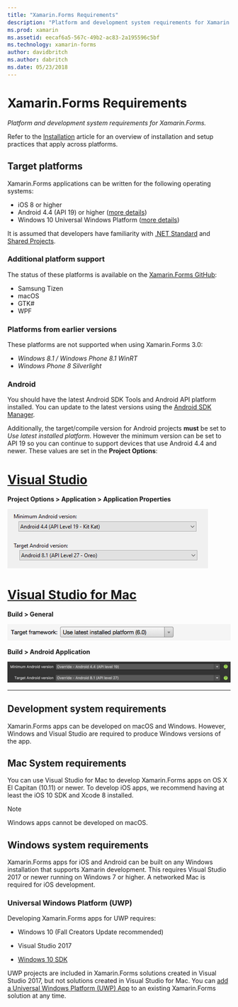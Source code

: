 ```yaml
---
title: "Xamarin.Forms Requirements"
description: "Platform and development system requirements for Xamarin.Forms."
ms.prod: xamarin
ms.assetid: eecaf6a5-567c-49b2-ac83-2a195596c5bf
ms.technology: xamarin-forms
author: davidbritch
ms.author: dabritch
ms.date: 05/23/2018
---
```

# Xamarin.Forms Requirements

_Platform and development system requirements for Xamarin.Forms._

Refer to the [Installation](installation/index.md) article for an overview of installation and setup practices that apply across platforms.

## Target platforms

Xamarin.Forms applications can be written for the following operating systems:

- iOS 8 or higher
- Android 4.4 (API 19) or higher ([more details](#android))
- Windows 10 Universal Windows Platform ([more details](#windows10))

It is assumed that developers have familiarity with [.NET Standard](~/cross-platform/app-fundamentals/net-standard.md) and [Shared Projects](~/cross-platform/app-fundamentals/shared-projects.md).

### Additional platform support

The status of these platforms is available on the [Xamarin.Forms GitHub](https://github.com/xamarin/Xamarin.Forms/wiki/Platform-Support):

- Samsung Tizen
- macOS
- GTK#
- WPF

### Platforms from earlier versions

These platforms are not supported when using Xamarin.Forms 3.0:

- *Windows 8.1 / Windows Phone 8.1 WinRT*
- *Windows Phone 8 Silverlight*

### Android

You should have the latest Android SDK Tools and Android API platform installed. You can update to the latest versions using the [Android SDK Manager](~/android/get-started/installation/android-sdk.md).

Additionally, the target/compile version for Android projects **must** be set to *Use latest installed platform*. However the minimum version can be set to API 19 so you can continue to support devices
that use Android 4.4 and newer. These values are set in the **Project Options**:

# [Visual Studio](#tab/windows)

**Project Options > Application > Application Properties**

![](requirements-images/options-android-vs-sml.png "Android build options in Visual Studio")

# [Visual Studio for Mac](#tab/macos)

**Build > General**

![](requirements-images/options-general-sml.png "Build > General")

**Build > Android Application**

![](requirements-images/options-android-sml.png "Build > Android Application")

-----

## Development system requirements

Xamarin.Forms apps can be developed on macOS and Windows. However, Windows and Visual Studio are required to produce Windows versions of the app.

## Mac System requirements

You can use Visual Studio for Mac to develop Xamarin.Forms apps on OS X El Capitan (10.11) or newer. To develop iOS apps, we recommend having at least the iOS 10 SDK and Xcode 8 installed.

> [!NOTE]
>  Windows apps cannot be developed on macOS.

## Windows system requirements

Xamarin.Forms apps for iOS and Android can be built on any Windows installation that supports Xamarin development. This requires Visual Studio 2017 or newer running on Windows 7 or higher. A networked Mac is required for iOS development.

<a name="windows10" />

### Universal Windows Platform (UWP)

Developing Xamarin.Forms apps for UWP requires:

- Windows 10 (Fall Creators Update recommended)

- Visual Studio 2017

- [Windows 10 SDK](https://dev.windows.com/downloads/windows-10-sdk)

UWP projects are included in Xamarin.Forms solutions created in Visual Studio 2017,
but not solutions created in Visual Studio for Mac.
You can [add a Universal Windows Platform (UWP) App](~/xamarin-forms/platform/windows/installation/index.md) to an existing
Xamarin.Forms solution at any time.
